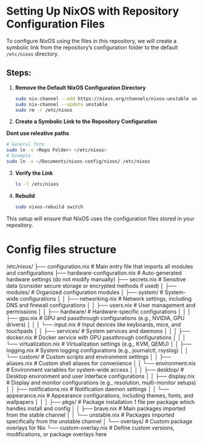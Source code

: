 # Setting Up NixOS with Repository Configuration Files

To configure NixOS using the files in this repository, we will create a symbolic link from the repository’s configuration folder to the default `/etc/nixos` directory.

## Steps:

1. **Remove the Default NixOS Configuration Directory**
   ```bash
   sudo nix-channel --add https://nixos.org/channels/nixos-unstable unstable
   sudo nix-channel --update unstable
   sudo rm -r /etc/nixos
   ```

2. **Create a Symbolic Link to the Repository Configuration**

**Dont use releative paths**

   ```bash
   # General form
   sudo ln -s <Repo Folder> </etc/nixos>
   # Example
   sudo ln -s ~/Documents/nixos-config/nixos/ /etc/nixos
   ```

3. **Verify the Link**
   ```bash
   ls -l /etc/nixos
   ```

4. **Rebuild**
   ```bash
   sudo nixos-rebuild switch
   ```

This setup will ensure that NixOS uses the configuration files stored in your repository.

# Config files structure

/etc/nixos/
├── configuration.nix            # Main entry file that imports all modules and configurations
├── hardware-configuration.nix    # Auto-generated hardware settings (do not modify manually)
├── secrets.nix                   # Sensitive data (consider secure storage or encrypted methods if used)
│
├── modules/                      # Organized configuration modules
│   ├── system/                   # System-wide configurations
│   │   ├── networking.nix        # Network settings, including DNS and firewall configurations
│   │   ├── users.nix             # User management and permissions
│   │   ├── hardware/             # Hardware-specific configurations
│   │   │   ├── gpu.nix           # GPU and passthrough configurations (e.g., NVIDIA, GPU drivers)
│   │   │   └── input.nix         # Input devices like keyboards, mice, and touchpads
│   │   ├── services/             # System services and daemons
│   │   │   ├── docker.nix        # Docker service with GPU passthrough configurations
│   │   │   └── virtualization.nix # Virtualization settings (e.g., KVM, QEMU)
│   │   ├── logging.nix           # System logging configurations (e.g., journalctl, rsyslog)
│   │   └── custom/               # Custom scripts and environment settings
│   │       ├── aliases.nix       # Custom shell aliases for convenience
│   │       └── environment.nix   # Environment variables for system-wide access
│   │
│   ├── desktop/                  # Desktop environment and user interface configurations
│   │   ├── display.nix           # Display and monitor configurations (e.g., resolution, multi-monitor setups)
│   │   ├── notifications.nix     # Notification daemon settings
│   │   └── appearance.nix        # Appearance configurations, including themes, fonts, and wallpapers
│   │
│   ├── pkgs/                     # Package installation 1 file per package which handles install and config
│   │   ├── brave.nix            # Main packages imported from the stable channel
│   │   └── unstable.nix          # Packages imported specifically from the unstable channel
│
└── overlays/                     # Custom package overlays for Nix
    └── custom-overlay.nix        # Define custom versions, modifications, or package overlays here
